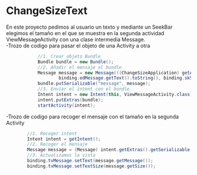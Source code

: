 # ChangeSizeText

En este proyecto pedimos al usuario un texto y mediante un SeekBar elegimos el tamaño en el que se muestra en la segunda actividad ViewMessageActivity con
una clase intermedia Message.</br>
-Trozo de codigo para pasar el objeto de una Activity a otra
```java
            //1. Crear objeto Bundle
            Bundle bundle = new Bundle();
            //2. Añadir el mensaje al bundle
            Message message = new Message(((ChangeSizeApplication) getApplication()).getUser(),
                    binding.edMessage.getText().toString(), binding.skSize.getProgress());
            bundle.putSerializable("message", message);
            //3. Enviar el intent con el bundle
            Intent intent = new Intent(this, ViewMessageActivity.class);
            intent.putExtras(bundle);
            startActivity(intent);
```

-Trozo de codigo para recoger el mensaje con el tamaño en la segunda Activity
```java
        //1. Recoger intent
        Intent intent = getIntent();
        //2. Recoger el mensaje
        Message message = (Message) intent.getExtras().getSerializable("message");
        //3. Actualizamos la vista
        binding.tvMessage.setText(message.getMessage());
        binding.tvMessage.setTextSize(message.getSize());
```
